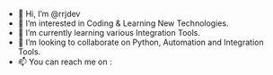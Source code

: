 - 👋 Hi, I’m @rrjdev
- 👀 I’m interested in Coding & Learning New Technologies.
- 🌱 I’m currently learning various Integration Tools.
- 💞️ I’m looking to collaborate on Python, Automation and Integration Tools.
- 📫 You can reach me on : 

<!---
rrjdev/rrjdev is a ✨ special ✨ repository because its `README.md` (this file) appears on your GitHub profile.
You can click the Preview link to take a look at your changes.
--->
